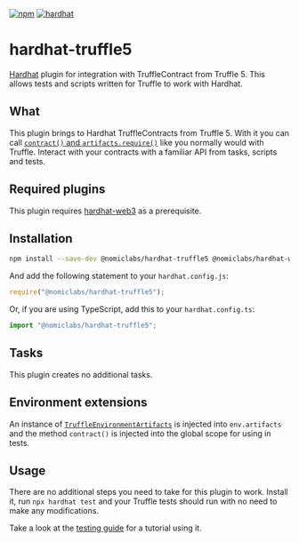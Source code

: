 [![npm](https://img.shields.io/npm/v/@nomiclabs/hardhat-truffle5.svg)](https://www.npmjs.com/package/@nomiclabs/hardhat-truffle5) [![hardhat](https://hardhat.org/buidler-plugin-badge.svg?1)](https://hardhat.org)

# hardhat-truffle5

[Hardhat](https://hardhat.org) plugin for integration with TruffleContract from Truffle 5. This allows tests and scripts written for Truffle to work with Hardhat.

## What

This plugin brings to Hardhat TruffleContracts from Truffle 5. With it you can call [`contract()` and `artifacts.require()`](https://truffleframework.com/docs/truffle/testing/writing-tests-in-javascript) like you normally would with Truffle. Interact with your contracts with a familiar API from tasks, scripts and tests.

## Required plugins

This plugin requires [hardhat-web3](https://github.com/nomiclabs/hardhat/tree/main/packages/hardhat-web3) as a prerequisite.

## Installation

```bash
npm install --save-dev @nomiclabs/hardhat-truffle5 @nomiclabs/hardhat-web3 'web3@^1.0.0-beta.36'
```

And add the following statement to your `hardhat.config.js`:

```js
require("@nomiclabs/hardhat-truffle5");
```

Or, if you are using TypeScript, add this to your `hardhat.config.ts`:

```js
import "@nomiclabs/hardhat-truffle5";
```

## Tasks

This plugin creates no additional tasks.

## Environment extensions

An instance of [`TruffleEnvironmentArtifacts`](https://github.com/nomiclabs/hardhat/blob/main/packages/hardhat-truffle5/src/artifacts.ts) is injected into `env.artifacts` and the method `contract()` is injected into the global scope for using in tests.

## Usage

There are no additional steps you need to take for this plugin to work. Install it, run `npx hardhat test` and your Truffle tests should run with no need to make any modifications.

Take a look at the [testing guide](https://hardhat.org/hardhat-runner/docs/other-guides/truffle-testing) for a tutorial using it.
